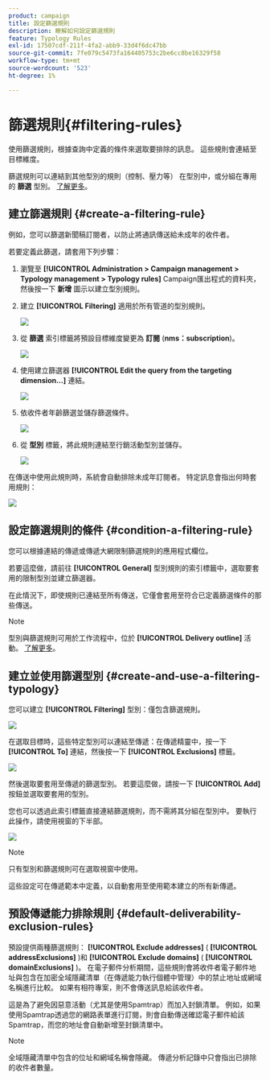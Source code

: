 ```yaml
---
product: campaign
title: 設定篩選規則
description: 瞭解如何設定篩選規則
feature: Typology Rules
exl-id: 17507cdf-211f-4fa2-abb9-33d4f6dc47bb
source-git-commit: 7fe079c5473fa164405753c2be6cc8be16329f58
workflow-type: tm+mt
source-wordcount: '523'
ht-degree: 1%

---
```


# 篩選規則{#filtering-rules}

使用篩選規則，根據查詢中定義的條件來選取要排除的訊息。 這些規則會連結至目標維度。

篩選規則可以連結到其他型別的規則（控制、壓力等） 在型別中，或分組在專用的 **篩選** 型別。 [了解更多](#create-and-use-a-filtering-typology)。

## 建立篩選規則 {#create-a-filtering-rule}

例如，您可以篩選新聞稿訂閱者，以防止將通訊傳送給未成年的收件者。

若要定義此篩選，請套用下列步驟：

1. 瀏覽至 **[!UICONTROL Administration > Campaign management > Typology management > Typology rules]** Campaign匯出程式的資料夾，然後按一下 **新增** 圖示以建立型別規則。
1. 建立 **[!UICONTROL Filtering]** 適用於所有管道的型別規則。

   ![](assets/campaign_opt_create_filter_01.png)

1. 從 **篩選** 索引標籤將預設目標維度變更為 **訂閱** (**nms：subscription**)。

   ![](assets/campaign_opt_create_filter_02.png)

1. 使用建立篩選器 **[!UICONTROL Edit the query from the targeting dimension...]** 連結。

   ![](assets/campaign_opt_create_filter_03.png)

1. 依收件者年齡篩選並儲存篩選條件。

   ![](assets/campaign_opt_create_filter_03b.png)

1. 從 **型別** 標籤，將此規則連結至行銷活動型別並儲存。

   ![](assets/campaign_opt_create_filter_04.png)

在傳送中使用此規則時，系統會自動排除未成年訂閱者。 特定訊息會指出何時套用規則：

![](assets/campaign_opt_create_filter_05.png)

## 設定篩選規則的條件 {#condition-a-filtering-rule}

您可以根據連結的傳遞或傳遞大網限制篩選規則的應用程式欄位。

若要這麼做，請前往 **[!UICONTROL General]** 型別規則的索引標籤中，選取要套用的限制型別並建立篩選器。
<!--
![](assets/campaign_opt_create_filter_06.png)
-->


在此情況下，即使規則已連結至所有傳送，它僅會套用至符合已定義篩選條件的那些傳送。

>[!NOTE]
>
>型別與篩選規則可用於工作流程中，位於 **[!UICONTROL Delivery outline]** 活動。 [了解更多](../workflow/delivery-outline.md)。

## 建立並使用篩選型別 {#create-and-use-a-filtering-typology}

您可以建立 **[!UICONTROL Filtering]** 型別：僅包含篩選規則。

![](assets/campaign_opt_create_typo_filtering.png)

在選取目標時，這些特定型別可以連結至傳遞：在傳遞精靈中，按一下 **[!UICONTROL To]** 連結，然後按一下 **[!UICONTROL Exclusions]** 標籤。

![](assets/campaign_opt_apply_typo_filtering.png)

然後選取要套用至傳遞的篩選型別。 若要這麼做，請按一下 **[!UICONTROL Add]** 按鈕並選取要套用的型別。

您也可以透過此索引標籤直接連結篩選規則，而不需將其分組在型別中。 要執行此操作，請使用視窗的下半部。

![](assets/campaign_opt_select_typo_filtering.png)

>[!NOTE]
>
>只有型別和篩選規則可在選取視窗中使用。
>
>這些設定可在傳遞範本中定義，以自動套用至使用範本建立的所有新傳遞。
>

## 預設傳遞能力排除規則 {#default-deliverability-exclusion-rules}

預設提供兩種篩選規則： **[!UICONTROL Exclude addresses]** ( **[!UICONTROL addressExclusions]** )和 **[!UICONTROL Exclude domains]** ( **[!UICONTROL domainExclusions]** )。 在電子郵件分析期間，這些規則會將收件者電子郵件地址與包含在加密全域隱藏清單（在傳遞能力執行個體中管理）中的禁止地址或網域名稱進行比較。 如果有相符專案，則不會傳送訊息給該收件者。

這是為了避免因惡意活動（尤其是使用Spamtrap）而加入封鎖清單。 例如，如果使用Spamtrap透過您的網路表單進行訂閱，則會自動傳送確認電子郵件給該Spamtrap，而您的地址會自動新增至封鎖清單中。

>[!NOTE]
>
>全域隱藏清單中包含的位址和網域名稱會隱藏。 傳遞分析記錄中只會指出已排除的收件者數量。

